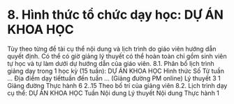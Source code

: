 # 8. Hình thức tổ chức dạy học: DỰ ÁN KHOA HỌC
Tùy theo từng đề tài cụ thể nội dung và lịch trình do giáo viên hướng
dẫn quyết định. Có thể có giờ giảng lý thuyết có thể hoàn toàn chỉ gồm
sinh viên tự học và tự làm dưới dự hướng dẫn của giáo viên.
8.1. Phân bổ lịch trình giảng dạy trong 1 học kỳ (15 tuần): DỰ ÁN KHOA HỌC Hình thức Số Từ tuần ... Địa điểm dạy tiếttuần đến tuần ... (Giảng đường PM online) Lý thuyết 3 1 Giảng đường Thực hành 6 2..15 Theo bố trí của giảng viên 8.2. Lịch trình dạy cụ thể: DỰ ÁN KHOA HỌC Tuần Nội dung Lý thuyết Nội dung Thực hành 1

